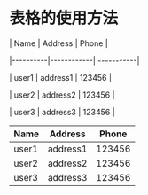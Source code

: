 # 表格的使用方法

 \| Name 	\| Address		\| Phone		\|
 
 \|----------\|------------\| -----------\|

 \| user1	\| address1		\| 123456		\|

 \| user2	\| address2		\| 123456		\|

 \| user3	\| address3		\| 123456		\|


| Name	| Address	  	| Phone		  	|
| ----- |-------------| ----------- |
| user1	| address1		| 123456	  	|
| user2	| address2		| 123456	  	|
| user3	| address3		| 123456	  	|
